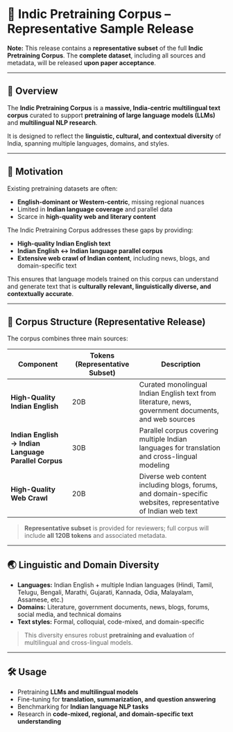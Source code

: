 

# 📂 Indic Pretraining Corpus – Representative Sample Release

**Note:** This release contains a **representative subset** of the full **Indic Pretraining Corpus**. The **complete dataset**, including all sources and metadata, will be released **upon paper acceptance**.

---

## 🧭 Overview

The **Indic Pretraining Corpus** is a **massive, India-centric multilingual text corpus** curated to support **pretraining of large language models (LLMs)** and **multilingual NLP research**.

It is designed to reflect the **linguistic, cultural, and contextual diversity** of India, spanning multiple languages, domains, and styles.

---

## 🎯 Motivation

Existing pretraining datasets are often:

* **English-dominant or Western-centric**, missing regional nuances
* Limited in **Indian language coverage** and parallel data
* Scarce in **high-quality web and literary content**

The Indic Pretraining Corpus addresses these gaps by providing:

* **High-quality Indian English text**
* **Indian English ↔ Indian language parallel corpus**
* **Extensive web crawl of Indian content**, including news, blogs, and domain-specific text

This ensures that language models trained on this corpus can understand and generate text that is **culturally relevant, linguistically diverse, and contextually accurate**.

---

## 🧩 Corpus Structure (Representative Release)

The corpus combines three main sources:

| Component                                            | Tokens (Representative Subset) | Description                                                                                                  |
| ---------------------------------------------------- | ------------------------------ | ------------------------------------------------------------------------------------------------------------ |
| **High-Quality Indian English**                      | 20B                            | Curated monolingual Indian English text from literature, news, government documents, and web sources         |
| **Indian English → Indian Language Parallel Corpus** | 30B                            | Parallel corpus covering multiple Indian languages for translation and cross-lingual modeling                |
| **High-Quality Web Crawl**                           | 20B                            | Diverse web content including blogs, forums, and domain-specific websites, representative of Indian web text |

> **Representative subset** is provided for reviewers; full corpus will include **all 120B tokens** and associated metadata.

---

## 🌏 Linguistic and Domain Diversity

* **Languages:** Indian English + multiple Indian languages (Hindi, Tamil, Telugu, Bengali, Marathi, Gujarati, Kannada, Odia, Malayalam, Assamese, etc.)
* **Domains:** Literature, government documents, news, blogs, forums, social media, and technical domains
* **Text styles:** Formal, colloquial, code-mixed, and domain-specific

> This diversity ensures robust **pretraining and evaluation** of multilingual and cross-lingual models.

---

## 🛠️ Usage

* Pretraining **LLMs and multilingual models**
* Fine-tuning for **translation, summarization, and question answering**
* Benchmarking for **Indian language NLP tasks**
* Research in **code-mixed, regional, and domain-specific text understanding**

